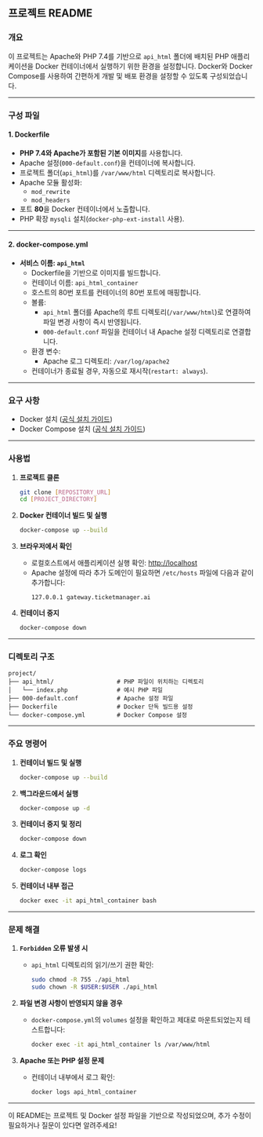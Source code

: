 
## 프로젝트 README

### 개요

이 프로젝트는 Apache와 PHP 7.4를 기반으로 `api_html` 폴더에 배치된 PHP 애플리케이션을 Docker 컨테이너에서 실행하기 위한 환경을 설정합니다. Docker와 Docker Compose를 사용하여 간편하게 개발 및 배포 환경을 설정할 수 있도록 구성되었습니다.

---

### 구성 파일

#### 1. **Dockerfile**
- **PHP 7.4와 Apache가 포함된 기본 이미지**를 사용합니다.
- Apache 설정(`000-default.conf`)을 컨테이너에 복사합니다.
- 프로젝트 폴더(`api_html`)를 `/var/www/html` 디렉토리로 복사합니다.
- Apache 모듈 활성화:
  - `mod_rewrite`
  - `mod_headers`
- 포트 **80**을 Docker 컨테이너에서 노출합니다.
- PHP 확장 `mysqli` 설치(`docker-php-ext-install` 사용).

---

#### 2. **docker-compose.yml**
- **서비스 이름: `api_html`**
  - Dockerfile을 기반으로 이미지를 빌드합니다.
  - 컨테이너 이름: `api_html_container`
  - 호스트의 80번 포트를 컨테이너의 80번 포트에 매핑합니다.
  - 볼륨:
    - `api_html` 폴더를 Apache의 루트 디렉토리(`/var/www/html`)로 연결하여 파일 변경 사항이 즉시 반영됩니다.
    - `000-default.conf` 파일을 컨테이너 내 Apache 설정 디렉토리로 연결합니다.
  - 환경 변수:
    - Apache 로그 디렉토리: `/var/log/apache2`
  - 컨테이너가 종료될 경우, 자동으로 재시작(`restart: always`).

---

### 요구 사항

- Docker 설치 ([공식 설치 가이드](https://docs.docker.com/get-docker/))
- Docker Compose 설치 ([공식 설치 가이드](https://docs.docker.com/compose/install/))

---

### 사용법

1. **프로젝트 클론**
   ```bash
   git clone [REPOSITORY_URL]
   cd [PROJECT_DIRECTORY]
   ```

2. **Docker 컨테이너 빌드 및 실행**
   ```bash
   docker-compose up --build
   ```

3. **브라우저에서 확인**
   - 로컬호스트에서 애플리케이션 실행 확인: [http://localhost](http://localhost)
   - Apache 설정에 따라 추가 도메인이 필요하면 `/etc/hosts` 파일에 다음과 같이 추가합니다:
     ```
     127.0.0.1 gateway.ticketmanager.ai
     ```

4. **컨테이너 중지**
   ```bash
   docker-compose down
   ```

---

### 디렉토리 구조

```
project/
├── api_html/                  # PHP 파일이 위치하는 디렉토리
│   └── index.php              # 예시 PHP 파일
├── 000-default.conf           # Apache 설정 파일
├── Dockerfile                 # Docker 단독 빌드용 설정
└── docker-compose.yml         # Docker Compose 설정
```

---

### 주요 명령어

1. **컨테이너 빌드 및 실행**
   ```bash
   docker-compose up --build
   ```

2. **백그라운드에서 실행**
   ```bash
   docker-compose up -d
   ```

3. **컨테이너 중지 및 정리**
   ```bash
   docker-compose down
   ```

4. **로그 확인**
   ```bash
   docker-compose logs
   ```

5. **컨테이너 내부 접근**
   ```bash
   docker exec -it api_html_container bash
   ```

---

### 문제 해결

1. **`Forbidden` 오류 발생 시**
   - `api_html` 디렉토리의 읽기/쓰기 권한 확인:
     ```bash
     sudo chmod -R 755 ./api_html
     sudo chown -R $USER:$USER ./api_html
     ```

2. **파일 변경 사항이 반영되지 않을 경우**
   - `docker-compose.yml`의 `volumes` 설정을 확인하고 제대로 마운트되었는지 테스트합니다:
     ```bash
     docker exec -it api_html_container ls /var/www/html
     ```

3. **Apache 또는 PHP 설정 문제**
   - 컨테이너 내부에서 로그 확인:
     ```bash
     docker logs api_html_container
     ```

---

이 README는 프로젝트 및 Docker 설정 파일을 기반으로 작성되었으며, 추가 수정이 필요하거나 질문이 있다면 알려주세요!
